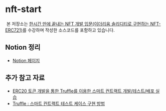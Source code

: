 # nft-start

&nbsp;본 저장소는 [한시간 만에 끝내는 NFT 개발 입문(이더리움 솔리디티로 구현하는 NFT-ERC721)](https://www.youtube.com/watch?v=EQI4_6b9XQs&feature=youtu.be)를 수강하며 작성한 소스코드를 포함하고 있습니다.

## Notion 정리

- [Notion 페이지](https://distinct-bulb-c95.notion.site/NFT-NFT-ERC721-d54bd61217954577b538198e6498d079)

## 추가 참고 자료

- [ERC20 토큰 개발을 통한 Truffle를 이용한 스마트 컨트랙트 개발/테스트/배포 실습](https://medium.com/returnvalues/erc20-토큰-개발을-통한-truffle를-이용한-스마트-컨트랙트-개발-테스트-배포-실습-c99478dc0d94)
- [Truffle : 스마트 컨트랙트 테스트 케이스 구현 방법](https://medium.com/returnvalues/truffle-%EC%8A%A4%EB%A7%88%ED%8A%B8-%EC%BB%A8%ED%8A%B8%EB%9E%99%ED%8A%B8-%ED%85%8C%EC%8A%A4%ED%8A%B8-%EC%BC%80%EC%9D%B4%EC%8A%A4-%EA%B5%AC%ED%98%84-%EB%B0%A9%EB%B2%95-3853855df41)
